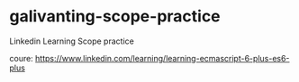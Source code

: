 # galivanting-scope-practice
Linkedin Learning Scope practice

coure: https://www.linkedin.com/learning/learning-ecmascript-6-plus-es6-plus
